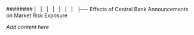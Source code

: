 ######## |   |   |   |   |   |   |   ├── Effects of Central Bank Announcements on Market Risk Exposure

*Add content here*